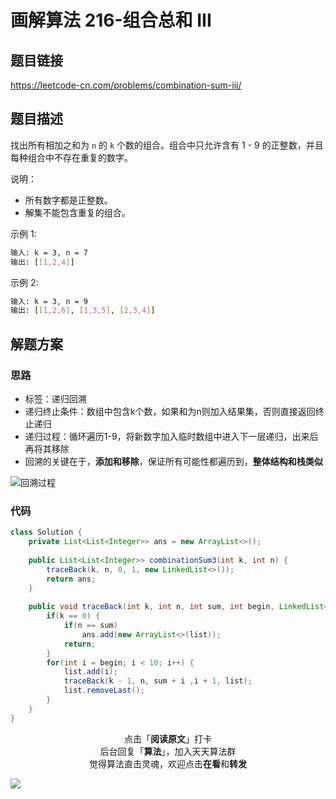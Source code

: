# 画解算法 216-组合总和 III

## 题目链接

https://leetcode-cn.com/problems/combination-sum-iii/

## 题目描述

找出所有相加之和为 `n` 的 `k` 个数的组合。组合中只允许含有 1 - 9 的正整数，并且每种组合中不存在重复的数字。

说明：

- 所有数字都是正整数。
- 解集不能包含重复的组合。 

示例 1:

```bash
输入: k = 3, n = 7
输出: [[1,2,4]]
```

示例 2:

```bash
输入: k = 3, n = 9
输出: [[1,2,6], [1,3,5], [2,3,4]]
```


## 解题方案

### 思路

- 标签：递归回溯
- 递归终止条件：数组中包含k个数，如果和为n则加入结果集，否则直接返回终止递归
- 递归过程：循环遍历1-9，将新数字加入临时数组中进入下一层递归，出来后再将其移除
- 回溯的关键在于，**添加和移除**，保证所有可能性都遍历到，**整体结构和栈类似**

![回溯过程](https://i.loli.net/2019/05/18/5cdf779d1690663296.png)

### 代码

```java
class Solution {
    private List<List<Integer>> ans = new ArrayList<>();
    
    public List<List<Integer>> combinationSum3(int k, int n) {
        traceBack(k, n, 0, 1, new LinkedList<>());
        return ans;
    }
    
    public void traceBack(int k, int n, int sum, int begin, LinkedList<Integer> list) {
        if(k == 0) {
            if(n == sum)
                ans.add(new ArrayList<>(list));
            return;
        }
        for(int i = begin; i < 10; i++) {
            list.add(i);
            traceBack(k - 1, n, sum + i ,i + 1, list);
            list.removeLast();
        }
    }
}
```

<span style="display:block;text-align:center;">点击「<strong>阅读原文</strong>」打卡</span>
<span style="display:block;text-align:center;">后台回复「<strong>算法</strong>」，加入天天算法群</span>
<span style="display:block;text-align:center;">觉得算法直击灵魂，欢迎点击<strong>在看</strong>和<strong>转发</strong></span>

![](https://i.loli.net/2019/05/17/5cde9e49d28a986587.png)
